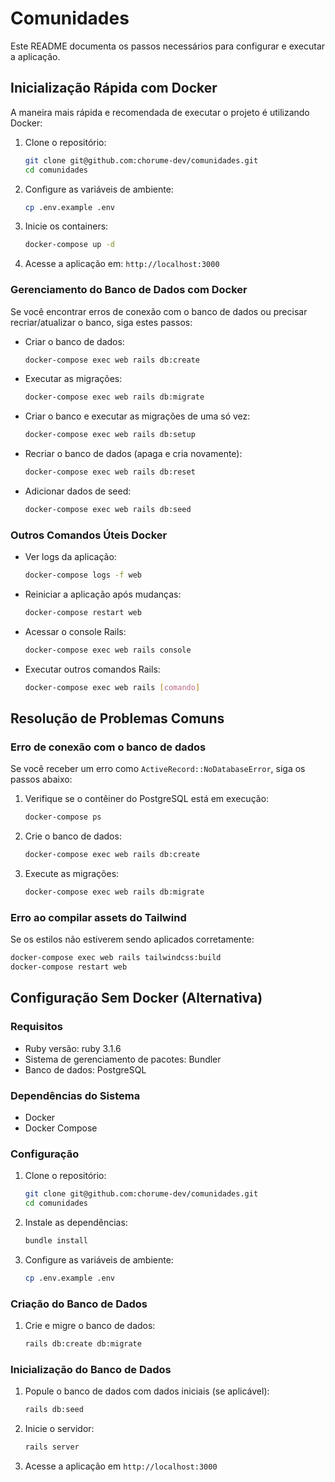 # Comunidades

Este README documenta os passos necessários para configurar e executar a aplicação.

## Inicialização Rápida com Docker

A maneira mais rápida e recomendada de executar o projeto é utilizando Docker:

1. Clone o repositório:
   ```sh
   git clone git@github.com:chorume-dev/comunidades.git
   cd comunidades
   ```

2. Configure as variáveis de ambiente:
   ```sh
   cp .env.example .env
   ```

3. Inicie os containers:
   ```sh
   docker-compose up -d
   ```

4. Acesse a aplicação em: `http://localhost:3000`

### Gerenciamento do Banco de Dados com Docker

Se você encontrar erros de conexão com o banco de dados ou precisar recriar/atualizar o banco, siga estes passos:

- Criar o banco de dados:
  ```sh
  docker-compose exec web rails db:create
  ```

- Executar as migrações:
  ```sh
  docker-compose exec web rails db:migrate
  ```

- Criar o banco e executar as migrações de uma só vez:
  ```sh
  docker-compose exec web rails db:setup
  ```

- Recriar o banco de dados (apaga e cria novamente):
  ```sh
  docker-compose exec web rails db:reset
  ```

- Adicionar dados de seed:
  ```sh
  docker-compose exec web rails db:seed
  ```

### Outros Comandos Úteis Docker

- Ver logs da aplicação:
  ```sh
  docker-compose logs -f web
  ```

- Reiniciar a aplicação após mudanças:
  ```sh
  docker-compose restart web
  ```

- Acessar o console Rails:
  ```sh
  docker-compose exec web rails console
  ```

- Executar outros comandos Rails:
  ```sh
  docker-compose exec web rails [comando]
  ```

## Resolução de Problemas Comuns

### Erro de conexão com o banco de dados

Se você receber um erro como `ActiveRecord::NoDatabaseError`, siga os passos abaixo:

1. Verifique se o contêiner do PostgreSQL está em execução:
   ```sh
   docker-compose ps
   ```

2. Crie o banco de dados:
   ```sh
   docker-compose exec web rails db:create
   ```

3. Execute as migrações:
   ```sh
   docker-compose exec web rails db:migrate
   ```

### Erro ao compilar assets do Tailwind

Se os estilos não estiverem sendo aplicados corretamente:

```sh
docker-compose exec web rails tailwindcss:build
docker-compose restart web
```

## Configuração Sem Docker (Alternativa)

### Requisitos

* Ruby versão: ruby 3.1.6
* Sistema de gerenciamento de pacotes: Bundler
* Banco de dados: PostgreSQL

### Dependências do Sistema

* Docker
* Docker Compose

### Configuração

1. Clone o repositório:
    ```sh
    git clone git@github.com:chorume-dev/comunidades.git
    cd comunidades
    ```

2. Instale as dependências:
    ```sh
    bundle install
    ```

3. Configure as variáveis de ambiente:
    ```sh
    cp .env.example .env
    ```

### Criação do Banco de Dados

1. Crie e migre o banco de dados:
    ```sh
    rails db:create db:migrate
    ```

### Inicialização do Banco de Dados

1. Popule o banco de dados com dados iniciais (se aplicável):
    ```sh
    rails db:seed
    ```

2. Inicie o servidor:
    ```sh
    rails server
    ```

3. Acesse a aplicação em `http://localhost:3000`
